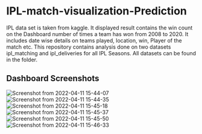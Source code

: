 # IPL-match-visualization-Prediction
IPL data set is taken from kaggle. It displayed result contains the win count on the Dashboard number of times a team has won from 2008 to 2020. It includes date wise details on teams played, location, win, Player of the match etc.
This repository contains analysis done on two datasets ipl_matching and ipl_deliveries for all IPL Seasons.  All datasets can be found in the  folder.

## Dashboard Screenshots
![Screenshot from 2022-04-11 15-44-07](https://user-images.githubusercontent.com/76810003/162720081-56006031-967f-4cb3-9590-8d09267142ae.png)
![Screenshot from 2022-04-11 15-44-35](https://user-images.githubusercontent.com/76810003/162720089-c930a9b5-3208-4e48-93e7-257679517e4b.png)
![Screenshot from 2022-04-11 15-45-18](https://user-images.githubusercontent.com/76810003/162720093-0afc8e02-5b0d-45e2-aaeb-bb3102535871.png)
![Screenshot from 2022-04-11 15-45-37](https://user-images.githubusercontent.com/76810003/162720098-d3ca342f-d60c-4b19-b25c-e01db7e91b0a.png)
![Screenshot from 2022-04-11 15-45-50](https://user-images.githubusercontent.com/76810003/162720101-cd62b256-a011-4a51-944e-52caa8258e0a.png)
![Screenshot from 2022-04-11 15-46-33](https://user-images.githubusercontent.com/76810003/162720107-603d3a11-3869-449a-b16d-6eb418319bdb.png)

